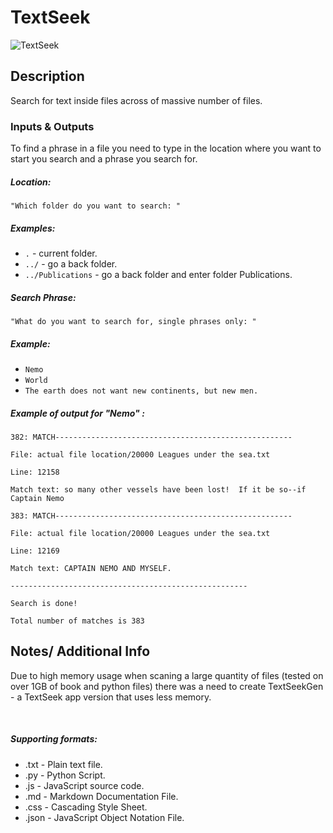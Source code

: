 # TextSeek


![TextSeek](http://realwebgeeks.com/wp-content/uploads/2017/06/Outlook-PST-search.jpg)



## Description

Search for text inside files across of massive number of files.



### Inputs & Outputs
To find a phrase in a file you need to type in the location where you want to start you search and a phrase you search for.

##### Location:

`"Which folder do you want to search: "`


##### Examples:

* `.` 					- current folder.
* `../` 				- go a back folder.
* `../Publications` 	- go a back folder and enter folder Publications.

##### Search Phrase:

`"What do you want to search for, single phrases only: "`


##### Example:

* `Nemo`
* `World`
* `The earth does not want new continents, but new men.`




##### Example of output for "Nemo" :


`382: MATCH-----------------------------------------------------`

`File: actual file location/20000 Leagues under the sea.txt`

`Line: 12158 `

`Match text: so many other vessels have been lost!  If it be so--if Captain Nemo`



`383: MATCH-----------------------------------------------------`

`File: actual file location/20000 Leagues under the sea.txt`

`Line: 12169`

`Match text: CAPTAIN NEMO AND MYSELF.`




`-----------------------------------------------------`

`Search is done!`

`Total number of matches is 383`


## Notes/ Additional Info


Due to high memory usage when scaning a large quantity of files (tested on over 1GB of book and python files) there was a need to 
 create TextSeekGen - a TextSeek app version that uses less memory.
 
 <br>
 
##### Supporting formats:
 
* .txt - Plain text file.
* .py - Python Script.
* .js - JavaScript source code.
* .md - Markdown Documentation File.
* .css - Cascading Style Sheet.
* .json - JavaScript Object Notation File.